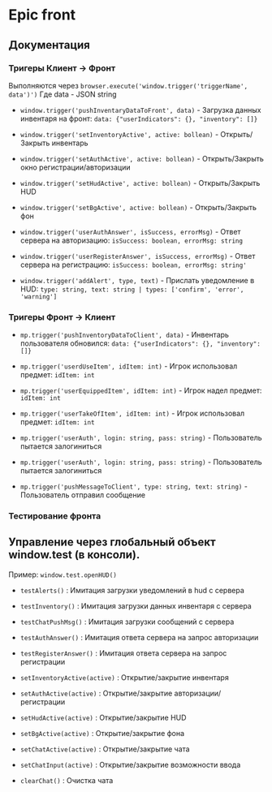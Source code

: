 # Epic front

## Документация

### Тригеры **Клиент -> Фронт**

Выполняются через `browser.execute('window.trigger('triggerName', data')')`
Где data - JSON string

- `window.trigger('pushInventaryDataToFront', data)` - Загрузка данных инвентаря на фронт: `data: {"userIndicators": {}, "inventory": []}`

- `window.trigger('setInventoryActive', active: bollean)` - Открыть/Закрыть инвентарь

- `window.trigger('setAuthActive', active: bollean)` - Открыть/Закрыть окно регистрации/авторизации

- `window.trigger('setHudActive', active: bollean)` - Открыть/Закрыть HUD

- `window.trigger('setBgActive', active: bollean)` - Открыть/Закрыть фон

- `window.trigger('userAuthAnswer', isSuccess, errorMsg)` - Ответ сервера на авторизацию: `isSuccess: boolean, errorMsg: string`

- `window.trigger('userRegisterAnswer', isSuccess, errorMsg)` - Ответ сервера на регистрацию: `isSuccess: boolean, errorMsg: string'`

- `window.trigger('addAlert', type, text)` - Прислать уведомление в HUD: `type: string, text: string | types: ['confirm', 'error', 'warning']`

### Тригеры **Фронт -> Клиент**

- `mp.trigger('pushInventoryDataToClient', data)` - Инвентарь пользователя обновился: `data: {"userIndicators": {}, "inventory": []}`

- `mp.trigger('userdUseItem', idItem: int)` - Игрок использовал предмет: `idItem: int`

- `mp.trigger('userEquippedItem', idItem: int)` - Игрок надел предмет: `idItem: int`

- `mp.trigger('userTakeOfItem', idItem: int)` - Игрок использовал предмет: `idItem: int`

- `mp.trigger('userAuth', login: string, pass: string)` - Пользователь пытается залогиниться

- `mp.trigger('userAuth', login: string, pass: string)` - Пользователь пытается залогиниться

- `mp.trigger('pushMessageToClient', type: string, text: string)` - Пользователь отправил сообщение

### Тестирование фронта

## Управление через глобальный объект window.test (в консоли).

Пример: `window.test.openHUD()`

- `testAlerts()` : Имитация загрузки уведомлений в hud с сервера

- `testInventory()` : Имитация загрузки данных инвентаря с сервера

- `testChatPushMsg()` : Имитация загрузки сообщений с сервера

- `testAuthAnswer()` : Имитация ответа сервера на запрос авторизации

- `testRegisterAnswer()` : Имитация ответа сервера на запрос регистрации

- `setInventoryActive(active)` : Открытие/закрытие инвентаря

- `setAuthActive(active)` : Открытие/закрытие авторизации/регистрации

- `setHudActive(active)` : Открытие/закрытие HUD

- `setBgActive(active)` : Открытие/закрытие фона

- `setChatActive(active)` : Открытие/закрытие чата

- `setChatInput(active)` : Открытие/закрытие возможности ввода

- `clearChat()` : Очистка чата
